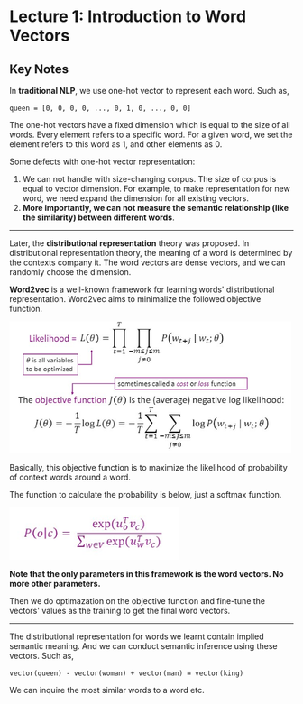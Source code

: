 # Lecture 1: Introduction to Word Vectors

## Key Notes
In **traditional NLP**, we use one-hot vector to represent each word. Such as,
```
queen = [0, 0, 0, 0, ..., 0, 1, 0, ..., 0, 0]
```
The one-hot vectors have a fixed dimension which is equal to the size of all words. Every element refers to a specific word. For a given word, we set the element refers to this word as 1, and other elements as 0.

Some defects with one-hot vector representation:

1. We can not handle with size-changing corpus. The size of corpus is equal to vector dimension. For example, to make representation for new word, we need expand the dimension for all existing vectors.
2. **More importantly, we can not measure the semantic relationship (like the similarity) between different words**.

---

Later, the **distributional representation** theory was proposed. In distributional representation theory, the meaning of a word is determined by the contexts company it. The word vectors are dense vectors, and we can randomly choose the dimension.

**Word2vec** is a well-known framework for learning words' distributional representation. Word2vec aims to minimalize the followed objective function.

<img src="pic1.jpg"
     style="align: left"
     width="500" />

Basically, this objective function is to maximize the likelihood of probability of context words around a word.

The function to calculate the probability is below, just a softmax function.

<img src="pic2.jpg"
     style="align: left"
     width="300" />

**Note that the only parameters in this framework is the word vectors. No more other parameters.**

Then we do optimazation on the objective function and fine-tune the vectors' values as the training to get the final word vectors.

---

The distributional representation for words we learnt contain implied semantic meaning. And we can conduct semantic inference using these vectors. Such as,

```
vector(queen) - vector(woman) + vector(man) = vector(king)
```

We can inquire the most similar words to a word etc.